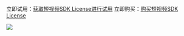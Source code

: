 立即试用：[获取短视频SDK License进行试用](https://console.cloud.tencent.com/vod/license?from=document-test-use-ugsv )
立即购买：[购买短视频SDK License](https://buy.cloud.tencent.com/vod?t=ugsv&from=document-test-buy-ugsv )

![](https://main.qcloudimg.com/raw/b2137bd0e15717459f4186ac5fbe8053.jpg)
